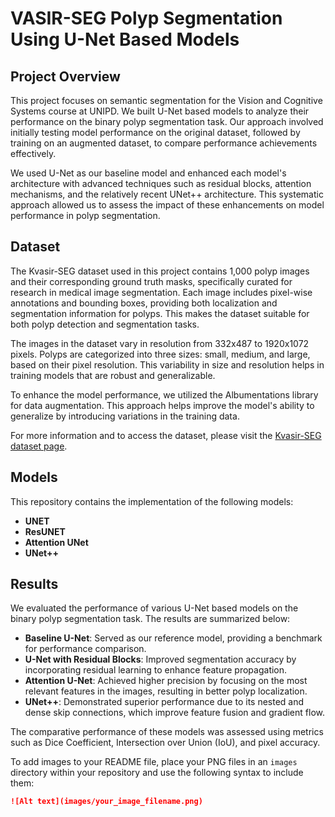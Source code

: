 # VASIR-SEG Polyp Segmentation Using U-Net Based Models

## Project Overview
This project focuses on semantic segmentation for the Vision and Cognitive Systems course at UNIPD. We built U-Net based models to analyze their performance on the binary polyp segmentation task. Our approach involved initially testing model performance on the original dataset, followed by training on an augmented dataset, to compare performance achievements effectively. 

We used U-Net as our baseline model and enhanced each model's architecture with advanced techniques such as residual blocks, attention mechanisms, and the relatively recent UNet++ architecture. This systematic approach allowed us to assess the impact of these enhancements on model performance in polyp segmentation.


## Dataset
The Kvasir-SEG dataset used in this project contains 1,000 polyp images and their corresponding ground truth masks, specifically curated for research in medical image segmentation. Each image includes pixel-wise annotations and bounding boxes, providing both localization and segmentation information for polyps. This makes the dataset suitable for both polyp detection and segmentation tasks. 

The images in the dataset vary in resolution from 332x487 to 1920x1072 pixels. Polyps are categorized into three sizes: small, medium, and large, based on their pixel resolution. This variability in size and resolution helps in training models that are robust and generalizable.

To enhance the model performance, we utilized the Albumentations library for data augmentation. This approach helps improve the model's ability to generalize by introducing variations in the training data.

For more information and to access the dataset, please visit the [Kvasir-SEG dataset page](https://datasets.simula.no/kvasir/).


## Models
This repository contains the implementation of the following models:
- **UNET**
- **ResUNET**
- **Attention UNet**
- **UNet++**

## Results
We evaluated the performance of various U-Net based models on the binary polyp segmentation task. The results are summarized below:

- **Baseline U-Net**: Served as our reference model, providing a benchmark for performance comparison.
- **U-Net with Residual Blocks**: Improved segmentation accuracy by incorporating residual learning to enhance feature propagation.
- **Attention U-Net**: Achieved higher precision by focusing on the most relevant features in the images, resulting in better polyp localization.
- **UNet++**: Demonstrated superior performance due to its nested and dense skip connections, which improve feature fusion and gradient flow.

The comparative performance of these models was assessed using metrics such as Dice Coefficient, Intersection over Union (IoU), and pixel accuracy. 



To add images to your README file, place your PNG files in an `images` directory within your repository and use the following syntax to include them:

```markdown
![Alt text](images/your_image_filename.png)
